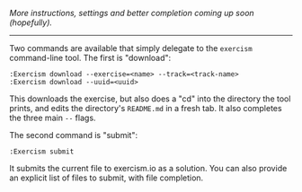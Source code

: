 *More instructions, settings and better completion coming up soon (hopefully).*

<hr>

Two commands are available that simply delegate to the `exercism` command-line tool. The first is "download":

``` vim
:Exercism download --exercise=<name> --track=<track-name>
:Exercism download --uuid=<uuid>
```

This downloads the exercise, but also does a "cd" into the directory the tool prints, and edits the directory's `README.md` in a fresh tab. It also completes the three main `--` flags.

The second command is "submit":

``` vim
:Exercism submit
```

It submits the current file to exercism.io as a solution. You can also provide an explicit list of files to submit, with file completion.

